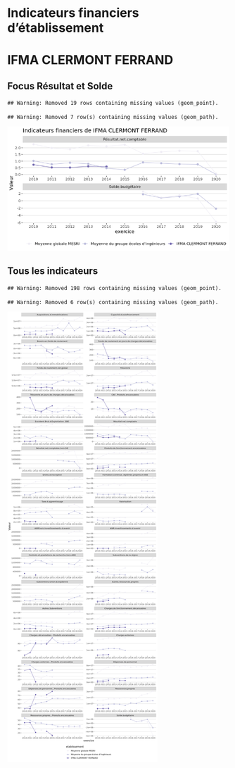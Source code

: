 Indicateurs financiers d’établissement
================

# IFMA CLERMONT FERRAND

## Focus Résultat et Solde

    ## Warning: Removed 19 rows containing missing values (geom_point).

    ## Warning: Removed 7 row(s) containing missing values (geom_path).

![](ifma_clermont_ferrand_files/figure-gfm/etab.focus-1.png)<!-- -->

## Tous les indicateurs

    ## Warning: Removed 198 rows containing missing values (geom_point).

    ## Warning: Removed 6 row(s) containing missing values (geom_path).

![](ifma_clermont_ferrand_files/figure-gfm/etab-1.png)<!-- -->

